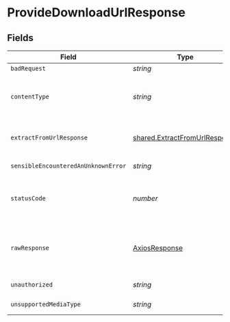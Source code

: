 # ProvideDownloadUrlResponse


## Fields

| Field                                                                          | Type                                                                           | Required                                                                       | Description                                                                    |
| ------------------------------------------------------------------------------ | ------------------------------------------------------------------------------ | ------------------------------------------------------------------------------ | ------------------------------------------------------------------------------ |
| `badRequest`                                                                   | *string*                                                                       | :heavy_minus_sign:                                                             | Bad Request                                                                    |
| `contentType`                                                                  | *string*                                                                       | :heavy_check_mark:                                                             | HTTP response content type for this operation                                  |
| `extractFromUrlResponse`                                                       | [shared.ExtractFromUrlResponse](../../models/shared/extractfromurlresponse.md) | :heavy_minus_sign:                                                             | Returns the ID to use to retrieve the extraction                               |
| `sensibleEncounteredAnUnknownError`                                            | *string*                                                                       | :heavy_minus_sign:                                                             | Internal Server Error                                                          |
| `statusCode`                                                                   | *number*                                                                       | :heavy_check_mark:                                                             | HTTP response status code for this operation                                   |
| `rawResponse`                                                                  | [AxiosResponse](https://axios-http.com/docs/res_schema)                        | :heavy_minus_sign:                                                             | Raw HTTP response; suitable for custom response parsing                        |
| `unauthorized`                                                                 | *string*                                                                       | :heavy_minus_sign:                                                             | Not authorized                                                                 |
| `unsupportedMediaType`                                                         | *string*                                                                       | :heavy_minus_sign:                                                             | Unsupported Media Type                                                         |